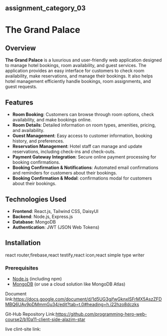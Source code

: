 ## assignment_category_03

# The Grand Palace 

## Overview
**The Grand Palace** is a luxurious and user-friendly web application designed to manage hotel bookings, room availability, and guest services. The application provides an easy interface for customers to check room availability, make reservations, and manage their bookings. It also helps hotel management efficiently handle bookings, room assignments, and guest requests.

## Features
- **Room Booking**: Customers can browse through room options, check availability, and make bookings online.
- **Room Details**: Detailed information on room types, amenities, pricing, and availability.
- **Guest Management**: Easy access to customer information, booking history, and preferences.
- **Reservation Management**: Hotel staff can manage and update reservations, including check-ins and check-outs.
- **Payment Gateway Integration**: Secure online payment processing for booking confirmations.
- **Booking Confirmation & Notifications**: Automated email confirmations and reminders for customers about their bookings.
- **Booking Confirmation & Modal**:  confirmations modal for customers about their bookings.

## Technologies Used
- **Frontend**: React.js, Tailwind CSS, DaisyUI
- **Backend**: Node.js, Express.js
- **Database**: MongoDB
- **Authentication**: JWT (JSON Web Tokens)

## Installation
react router,firebase,react testify,react icon,react simple type writer 

### Prerequisites

- [Node.js](https://nodejs.org/) (including npm)
- [MongoDB](https://www.mongodb.com/) (or use a cloud solution like MongoDB Atlas)


Document link:https://docs.google.com/document/d/1d5UG3gjfwGknxlSFrMX5AszZFDMBQ6UAy9pDMmmGu34/edit?tab=t.0#heading=h.i22hzo8dczks

Git-Hub Repository Link:https://github.com/programming-hero-web-course2/b10a11-client-side-alazim-star

live clint-site link:


